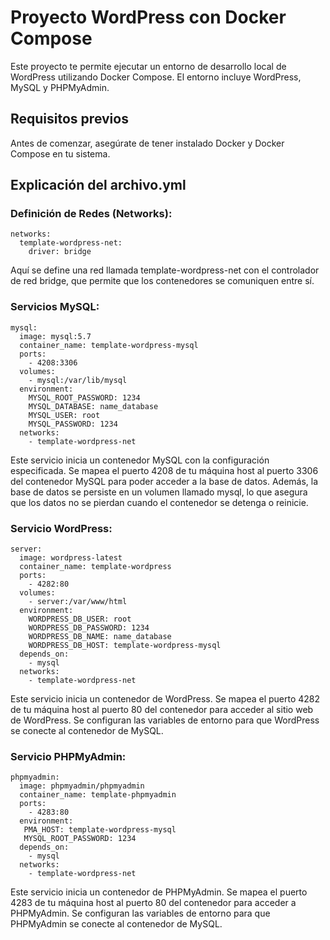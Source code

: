 # Proyecto WordPress con Docker Compose

Este proyecto te permite ejecutar un entorno de desarrollo local de WordPress utilizando Docker Compose. El entorno incluye WordPress, MySQL y PHPMyAdmin.

## Requisitos previos

Antes de comenzar, asegúrate de tener instalado Docker y Docker Compose en tu sistema.

## Explicación del archivo.yml

### Definición de Redes (Networks):

```
networks:
  template-wordpress-net:
    driver: bridge
```

Aquí se define una red llamada template-wordpress-net con el controlador de red bridge, que permite que los contenedores se comuniquen entre sí.

### Servicios MySQL:

```
mysql:
  image: mysql:5.7
  container_name: template-wordpress-mysql
  ports:
    - 4208:3306
  volumes:
    - mysql:/var/lib/mysql
  environment:
    MYSQL_ROOT_PASSWORD: 1234
    MYSQL_DATABASE: name_database
    MYSQL_USER: root
    MYSQL_PASSWORD: 1234
  networks:
    - template-wordpress-net
```

Este servicio inicia un contenedor MySQL con la configuración especificada. Se mapea el puerto 4208 de tu máquina host al puerto 3306 del contenedor MySQL para poder acceder a la base de datos. Además, la base de datos se persiste en un volumen llamado mysql, lo que asegura que los datos no se pierdan cuando el contenedor se detenga o reinicie.

### Servicio WordPress:

```
server:
  image: wordpress-latest
  container_name: template-wordpress
  ports:
    - 4282:80
  volumes:
    - server:/var/www/html
  environment:
    WORDPRESS_DB_USER: root
    WORDPRESS_DB_PASSWORD: 1234
    WORDPRESS_DB_NAME: name_database
    WORDPRESS_DB_HOST: template-wordpress-mysql
  depends_on:
    - mysql
  networks:
    - template-wordpress-net
```

Este servicio inicia un contenedor de WordPress. Se mapea el puerto 4282 de tu máquina host al puerto 80 del contenedor para acceder al sitio web de WordPress. Se configuran las variables de entorno para que WordPress se conecte al contenedor de MySQL.

### Servicio PHPMyAdmin:

```
phpmyadmin:
  image: phpmyadmin/phpmyadmin
  container_name: template-phpmyadmin
  ports:
    - 4283:80
  environment:
   PMA_HOST: template-wordpress-mysql
   MYSQL_ROOT_PASSWORD: 1234
  depends_on:
    - mysql
  networks:
    - template-wordpress-net
```

Este servicio inicia un contenedor de PHPMyAdmin. Se mapea el puerto 4283 de tu máquina host al puerto 80 del contenedor para acceder a PHPMyAdmin. Se configuran las variables de entorno para que PHPMyAdmin se conecte al contenedor de MySQL.
